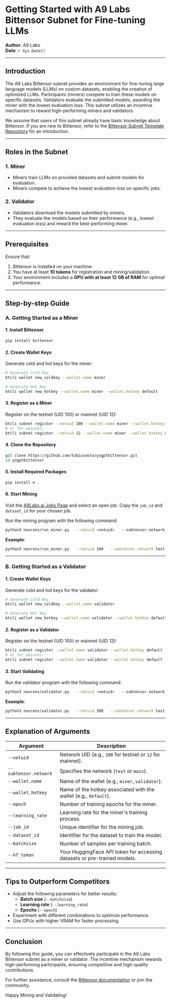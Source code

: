 # Getting Started with A9 Labs Bittensor Subnet for Fine-tuning LLMs

**Author**: A9 Labs  
**Date**: `r Sys.Date()`  

---

## Introduction

The A9 Labs Bittensor subnet provides an environment for fine-tuning large language models (LLMs) on custom datasets, enabling the creation of optimized LLMs. Participants (miners) compete to train these models on specific datasets. Validators evaluate the submitted models, awarding the miner with the lowest evaluation loss. This subnet utilizes an incentive mechanism to reward high-performing miners and validators.

We assume that users of this subnet already have basic knowledge about Bittensor. If you are new to Bittensor, refer to the [Bittensor Subnet Template Repository](https://github.com/opentensor/bittensor-subnet-template/blob/main/docs/running_on_staging.md) for an introduction.

---

## Roles in the Subnet

### 1. **Miner**
- Miners train LLMs on provided datasets and submit models for evaluation.
- Miners compete to achieve the lowest evaluation loss on specific jobs.

### 2. **Validator**
- Validators download the models submitted by miners.
- They evaluate the models based on their performance (e.g., lowest evaluation loss) and reward the best-performing miner.

---

## Prerequisites

Ensure that:
1. Bittensor is installed on your machine.
2. You have at least **10 tokens** for registration and mining/validation.
3. Your environment includes a **GPU with at least 12 GB of RAM** for optimal performance.

---

## Step-by-step Guide

### A. Getting Started as a Miner

#### 1. Install Bittensor
```bash
pip install bittensor
```

#### 2. Create Wallet Keys
Generate cold and hot keys for the miner:
```bash
# Generate Cold Key
btcli wallet new_coldkey --wallet.name miner

# Generate Hot Key
btcli wallet new_hotkey --wallet.name miner --wallet.hotkey default
```

#### 3. Register as a Miner
Register on the testnet (UID 100) or mainnet (UID 12):
```bash
btcli subnet register --netuid 100 --wallet.name miner --wallet.hotkey default --subtensor.network test
# or for mainnet:
btcli subnet register --netuid 12 --wallet.name miner --wallet.hotkey default --subtensor.network main
```

#### 4. Clone the Repository
```bash
git clone https://github.com/tobiusaolo/yogptbittensor.git
cd yogptbittensor
```

#### 5. Install Required Packages
```bash
pip install e .
```

#### 6. Start Mining
Visit the [A9Labs.ai Jobs Page](https://tobiusaolo.github.io/A9labsDashboard/) and select an open job. Copy the `job_id` and `dataset_id` for your chosen job.

Run the mining program with the following command:
```bash
python3 neurons/run_miner.py   --netuid <netuid>   --subtensor.network <network>   --wallet.name <walletname>   --wallet.hotkey <hotkeyname> --model_type llama2  --epoch <epochs>   --learning_rate <learning_rate>   --job_id <job_id>   --dataset_id <dataset_id>   --batch_size <batch_size>   --hf_token <huggingface_token>
```

**Example**:
```bash
python3 neurons/run_miner.py   --netuid 100   --subtensor.network test   --wallet.name miner   --wallet.hotkey default --model_type llama2  --epoch 10   --learning_rate 0.001   --job_id 12345   --dataset_id mlabonne/guanaco-llama2-1k   --batch_size 32   --hf_token YOUR_HF_TOKEN
```

---

### B. Getting Started as a Validator

#### 1. Create Wallet Keys
Generate cold and hot keys for the validator:
```bash
# Generate Cold Key
btcli wallet new_coldkey --wallet.name validator

# Generate Hot Key
btcli wallet new_hotkey --wallet.name validator --wallet.hotkey default
```

#### 2. Register as a Validator
Register on the testnet (UID 100) or mainnet (UID 12):
```bash
btcli subnet register --wallet.name validator --wallet.hotkey default --subtensor.network test
# or for mainnet:
btcli subnet register --wallet.name validator --wallet.hotkey default --subtensor.network main
```

#### 3. Start Validating
Run the validator program with the following command:
```bash
python3 neurons/validator.py   --netuid <netuid>   --subtensor.network <network>   --wallet.name <walletname>   --wallet.hotkey <hotkeyname>
```

**Example**:
```bash
python3 neurons/validator.py   --netuid 100   --subtensor.network test   --wallet.name validator   --wallet.hotkey default
```

---

## Explanation of Arguments

| **Argument**           | **Description**                                                                          |
|-------------------------|------------------------------------------------------------------------------------------|
| `--netuid`             | Network UID (e.g., `100` for testnet or `12` for mainnet).                                |
| `--subtensor.network`  | Specifies the network (`test` or `main`).                                                 |
| `--wallet.name`        | Name of the wallet (e.g., `miner`, `validator`).                                          |
| `--wallet.hotkey`      | Name of the hotkey associated with the wallet (e.g., `default`).                          |
| `--epoch`              | Number of training epochs for the miner.                                                 |
| `--learning_rate`      | Learning rate for the miner's training process.                                           |
| `--job_id`             | Unique identifier for the mining job.                                                    |
| `--dataset_id`         | Identifier for the dataset to train the model.                                            |
| `--batchsize`          | Number of samples per training batch.                                                    |
| `--hf_token`           | Your HuggingFace API token for accessing datasets or pre-trained models.                  |

---

## Tips to Outperform Competitors

- Adjust the following parameters for better results:
  - **Batch size** (`--batchsize`)
  - **Learning rate** (`--learning_rate`)
  - **Epochs** (`--epoch`)
- Experiment with different combinations to optimize performance.
- Use GPUs with higher VRAM for faster processing.

---

## Conclusion

By following this guide, you can effectively participate in the A9 Labs Bittensor subnet as a miner or validator. The incentive mechanism rewards high-performing participants, ensuring competitive and high-quality contributions.

For further assistance, consult the [Bittensor documentation](https://github.com/opentensor/bittensor-subnet-template/blob/main/docs/running_on_staging.md) or join the community.

Happy Mining and Validating!